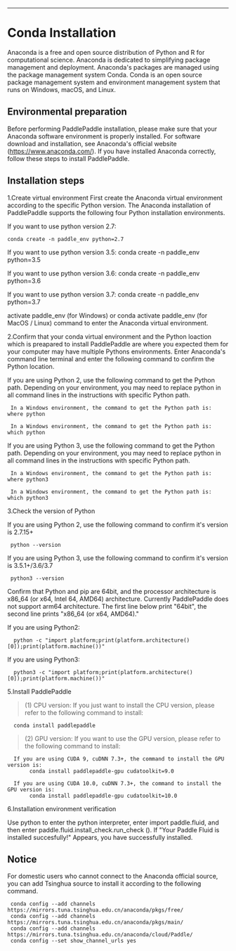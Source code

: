 ***

# **Conda Installation**

Anaconda is a free and open source distribution of Python and R for computational science. Anaconda is dedicated to simplifying package management and deployment. Anaconda's packages are managed using the package management system Conda. Conda is an open source package management system and environment management system that runs on Windows, macOS, and Linux.

## Environmental preparation

Before performing PaddlePaddle installation, please make sure that your Anaconda software environment is properly installed. For software download and installation, see Anaconda's official website (https://www.anaconda.com/). If you have installed Anaconda correctly, follow these steps to install PaddlePaddle.

## Installation steps

1.Create virtual environment
First create the Anaconda virtual environment according to the specific Python version. The Anaconda installation of PaddlePaddle supports the following four Python installation environments.

If you want to use python version 2.7:
    
    conda create -n paddle_env python=2.7

If you want to use python version 3.5:
    conda create -n paddle_env python=3.5

If you want to use python version 3.6:
    conda create -n paddle_env python=3.6

If you want to use python version 3.7:
    conda create -n paddle_env python=3.7

activate paddle_env (for Windows) or conda activate paddle_env (for MacOS / Linux) command to enter the Anaconda virtual environment.

2.Confirm that your conda virtual environment and the Python loaction which is preapared to install PaddlePaddle are where you expected them for your computer may have multiple Pythons environments. Enter Anaconda's command line terminal and enter the following command to confirm the Python location.

If you are using Python 2, use the following command to get the Python path. Depending on your environment, you may need to replace python in all command lines in the instructions with specific Python path.
    
     In a Windows environment, the command to get the Python path is:  where python
         
     In a Windows environment, the command to get the Python path is:  which python

If you are using Python 3, use the following command to get the Python path. Depending on your environment, you may need to replace python in all command lines in the instructions with specific Python path.
    
     In a Windows environment, the command to get the Python path is:  where python3
         
     In a Windows environment, the command to get the Python path is:  which python3 


3.Check the version of Python

If you are using Python 2, use the following command to confirm it's version is  2.7.15+
    
     python --version 

If you are using Python 3, use the following command to confirm it's version is  3.5.1+/3.6/3.7
    
     python3 --version 

Confirm that Python and pip are 64bit, and the processor architecture is x86_64 (or x64, Intel 64, AMD64) architecture. Currently PaddlePaddle does not support arm64 architecture. The first line below print "64bit", the second line prints "x86_64 (or x64, AMD64)."

If you are using Python2:
    
      python -c "import platform;print(platform.architecture()[0]);print(platform.machine())" 

If you are using Python3:
         
      python3 -c "import platform;print(platform.architecture()[0]);print(platform.machine())" 

5.Install PaddlePaddle
  
 > (1) CPU version: If you just want to install the CPU version, please refer to the following command to install:
        
      conda install paddlepaddle 

 > (2) GPU version: If you want to use the GPU version, please refer to the following command to install:
    
      If you are using CUDA 9, cuDNN 7.3+, the command to install the GPU version is:
           conda install paddlepaddle-gpu cudatoolkit=9.0
       
      If you are using CUDA 10.0, cuDNN 7.3+, the command to install the GPU version is:
           conda install paddlepaddle-gpu cudatoolkit=10.0 

6.Installation environment verification

Use python to enter the python interpreter, enter import paddle.fluid, and then enter paddle.fluid.install_check.run_check (). If "Your Paddle Fluid is installed succesfully!" Appears, you have successfully installed.

## Notice

For domestic users who cannot connect to the Anaconda official source, you can add Tsinghua source to install it according to the following command.

    
     conda config --add channels https://mirrors.tuna.tsinghua.edu.cn/anaconda/pkgs/free/
     conda config --add channels https://mirrors.tuna.tsinghua.edu.cn/anaconda/pkgs/main/
     conda config --add channels https://mirrors.tuna.tsinghua.edu.cn/anaconda/cloud/Paddle/
     conda config --set show_channel_urls yes 







